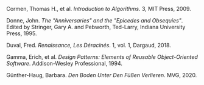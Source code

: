 Cormen, Thomas H., et al. _Introduction to Algorithms_. 3, MIT Press, 2009.

Donne, John. _The "Anniversaries" and the "Epicedes and Obsequies"_. Edited by Stringer, Gary A. and Pebworth, Ted-Larry, Indiana University Press, 1995.

Duval, Fred. _Renaissance, Les Déracinés_. 1, vol. 1, Dargaud, 2018.

Gamma, Erich, et al. _Design Patterns: Elements of Reusable Object-Oriented Software_. Addison-Wesley Professional, 1994.

Günther-Haug, Barbara. _Den Boden Unter Den Füßen Verlieren_. MVG, 2020.